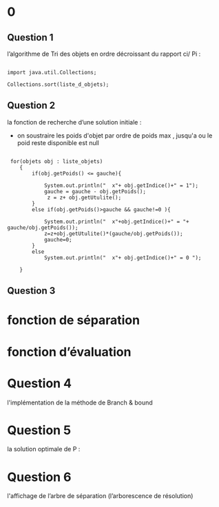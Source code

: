 # 0
## Question 1
l’algorithme de Tri des objets en ordre décroissant du rapport ci/ Pi :

```

import java.util.Collections;

Collections.sort(liste_d_objets); 

```

## Question 2
la fonction de recherche d’une solution initiale :  
 - on soustraire les poids d'objet par ordre de poids max , jusqu'a ou le poid reste disponible est null 

```

 for(objets obj : liste_objets)
    { 
        if(obj.getPoids() <= gauche){
        	
        	System.out.println("  x"+ obj.getIndice()+" = 1");
            gauche = gauche - obj.getPoids();
             z = z+ obj.getUtulite();
        }
        else if(obj.getPoids()>gauche && gauche!=0 ){
        	
            System.out.println("  x"+obj.getIndice()+" = "+ gauche/obj.getPoids());
            z=z+obj.getUtulite()*(gauche/obj.getPoids());
            gauche=0;
        } 
        else
            System.out.println("  x"+ obj.getIndice()+" = 0 ");
            
    } 

```

## Question 3
# fonction de séparation
# fonction d’évaluation

# Question 4
l'implémentation de la méthode de Branch & bound

# Question 5
la solution optimale de P : 

# Question 6
l'affichage de l’arbre de séparation (l’arborescence de résolution)
